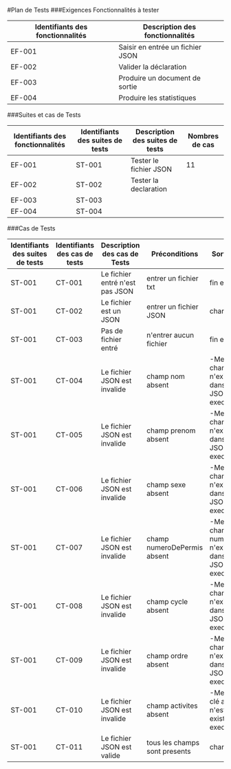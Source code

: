 #Plan de Tests
###Exigences Fonctionnalités à tester

|Identifiants des fonctionnalités| Description des fonctionnalités |
|--------------------------------|---------------------------------|  
|             EF-001             |Saisir en entrée un fichier JSON |
|             EF-002             |     Valider la déclaration      |
|             EF-003             | Produire un document de sortie  |
|             EF-004             |    Produire les statistiques    |

###Suites et cas de Tests

|Identifiants des fonctionnalités|Identifiants des suites de tests|Description des suites de tests|Nombres de cas|
|--------------------------------|--------------------------------|-------------------------------|--------------|
|             EF-001             |             ST-001             |    Tester le fichier JSON     |     11       |
|             EF-002             |             ST-002             |     Tester la declaration     |
|             EF-003             |             ST-003             |
|             EF-004             |             ST-004             |

###Cas de Tests

|Identifiants des suites de tests|Identifiants des cas de tests| Description des cas de Tests  |          Préconditions          |                            Sortie attendue                                           |Priorité|
|--------------------------------|-----------------------------|-------------------------------|---------------------------------|--------------------------------------------------------------------------------------|--------|
|             ST-001             |            CT-001           |Le fichier entré n'est pas JSON|entrer un fichier txt            |                           fin execution                                              | haute  |
|             ST-001             |            CT-002           |     Le fichier est un JSON    |entrer un fichier JSON           |                                charger()                                             | haute  |
|             ST-001             |            CT-003           |     Pas de fichier entré      |n'entrer aucun fichier           |                             fin execution                                            | haute  |
|             ST-001             |            CT-004           |Le fichier JSON est invalide   |   champ nom absent              |-Message: "le champ nom n'existe pas dans le fichier JSON"   -fin execution           | haute  |
|             ST-001             |            CT-005           |Le fichier JSON est invalide   |   champ prenom absent           |-Message: "le champ prenom n'existe pas dans le fichier JSON"   -fin execution        | haute  |
|             ST-001             |            CT-006           |Le fichier JSON est invalide   |   champ sexe absent             |-Message: "le champ sexe n'existe pas dans le fichier JSON"   -fin execution          | haute  |
|             ST-001             |            CT-007           |Le fichier JSON est invalide   |   champ numeroDePermis absent   |-Message: "le champ numeroDePermis n'existe pas dans le fichier JSON"   -fin execution| haute  |
|             ST-001             |            CT-008           |Le fichier JSON est invalide   |   champ cycle absent            |-Message: "le champ cycle n'existe pas dans le fichier JSON"   -fin execution         | haute  |
|             ST-001             |            CT-009           |Le fichier JSON est invalide   |   champ ordre absent            |-Message: "le champ ordre n'existe pas dans le fichier JSON"   -fin execution         | haute  |
|             ST-001             |            CT-010           |Le fichier JSON est invalide   |   champ activites absent        |-Message: "La clé activites n'est pas existante"   -fin execution                     | haute  |
|             ST-001             |            CT-011           |Le fichier JSON est valide     |  tous les champs sont presents  |                      charger()                                                       | haute  |                                                         

